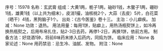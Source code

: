 序号：15978
名称：玄武膏
组成：大黄1两，栀子1两，硇砂1钱，木鳖子1两，硼砂1钱，雄黄1钱（以上共为细末），皮消1撮，油核桃2个，大蒜（去皮）5片，白花菜（晒干）4钱，黑狗脑子1个。
出处：《古今医鉴》卷十三。
主治：小儿癖疾。
加减：None
功效：退热。
用法用量：每用1饼，贴癖上，用热汤瓶熨饼上，如冷再换热瓶熨之，后用布帛扎住，贴2-3日去药，再停1-2日，再换1饼，依前方用。
制备方法：好烧酒1钟，将前6味药末掺入后药内，同捣为饼。
临床应用：None
各家论述：None
用药禁忌：忌生冷、油腻、发物。
附注：None
